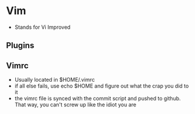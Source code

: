 # Vim

- Stands for Vi Improved

## Plugins

## Vimrc

- Usually located in $HOME/.vimrc
- if all else fails, use echo $HOME and figure out what the crap you did to it
- the vimrc file is synced with the commit script and pushed to github. That way, you can't screw up like the idiot you are
